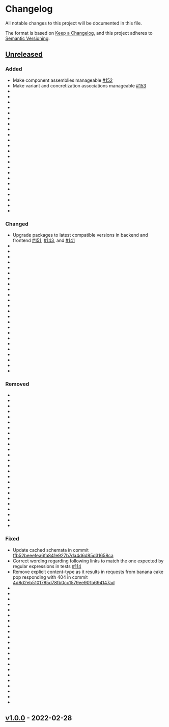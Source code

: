 # Changelog

All notable changes to this project will be documented in this file.

The format is based on [Keep a Changelog](https://keepachangelog.com/en/1.0.0/),
and this project adheres to [Semantic Versioning](https://semver.org/spec/v2.0.0.html).

## [Unreleased]

### Added

- Make component assemblies manageable [#152](https://github.com/building-envelope-data/metabase/pull/152)
- Make variant and concretization associations manageable [#153](https://github.com/building-envelope-data/metabase/pull/153)
-
-
-
-
-
-
-
-
-
-
-
-
-
-
-
-
-
-
-
-
-
-
-

### Changed

- Upgrade packages to latest compatible versions in backend and frontend [#151](https://github.com/building-envelope-data/metabase/pull/151), [#143](https://github.com/building-envelope-data/metabase/pull/143), and [#141](https://github.com/building-envelope-data/metabase/pull/141)
-
-
-
-
-
-
-
-
-
-
-
-
-
-
-
-
-
-
-
-
-
-
-
-

### Removed

-
-
-
-
-
-
-
-
-
-
-
-
-
-
-
-
-
-
-
-
-
-
-
-
-

### Fixed

- Update cached schemata in commit [ffb52beeefea6fa841e927b7da4d6d85d31658ca](https://github.com/building-envelope-data/metabase/commit/ffb52beeefea6fa841e927b7da4d6d85d31658ca)
- Correct wording regarding following links to match the one expected by regular expressions in tests [#114](https://github.com/building-envelope-data/metabase/pull/114)
- Remove explicit content-type as it results in requests from banana cake pop responding with 404 in commit [4d8d2eb5101785d78fb0cc1579ee901b694147ad](https://github.com/building-envelope-data/metabase/commit/4d8d2eb5101785d78fb0cc1579ee901b694147ad)
-
-
-
-
-
-
-
-
-
-
-
-
-
-
-
-
-
-
-
-
-
-

## [v1.0.0] - 2022-02-28

[Unreleased]: https://github.com/building-envelope-data/metabase/compare/v1.0.0...HEAD

[v1.0.0]: https://github.com/building-envelope-data/metabase/compare/5e4c6579bc7b596502c0bc9318cf24435bed2c80...v1.0.0
